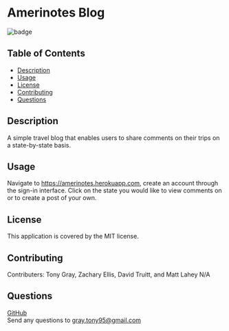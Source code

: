 # Amerinotes Blog

  ![badge](https://img.shields.io/badge/license-MIT-blue.svg)

  ## Table of Contents

  - [Description](#description)
  - [Usage](#usage)
  - [License](#license)
  - [Contributing](#contributing)
  - [Questions](#questions)
  ## Description

  A simple travel blog that enables users to share comments on their trips on a state-by-state basis.
  ## Usage

  Navigate to https://amerinotes.herokuapp.com, create an account through the sign-in interface. Click on the state you would like to view comments on or to create a post of your own.
  ## License
  This application is covered by the MIT license.
  ## Contributing

  Contributers: Tony Gray, Zachary Ellis, David Truitt, and Matt Lahey
  N/A
  ## Questions

  [GitHub](https://github.com/TGray95) <br>
  Send any questions to gray.tony95@gmail.com
